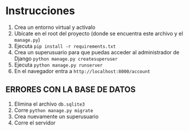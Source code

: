 # Instrucciones

1. Crea un entorno virtual y actívalo
2. Ubícate en el root del proyecto (donde se encuentra este archivo y el `manage.py`)
3. Ejecuta `pip install -r requirements.txt`
4. Crea un superusuario para que puedas acceder al administrador de Django `python manage.py createsuperuser`
5. Ejecuta `python manage.py runserver`
6. En el navegador entra a `http://localhost:8000/account`

## ERRORES CON LA BASE DE DATOS
1. Elimina el archivo `db.sqlite3`
2. Corre `python manage.py migrate`
3. Crea nuevamente un superusuario
4. Corre el servidor